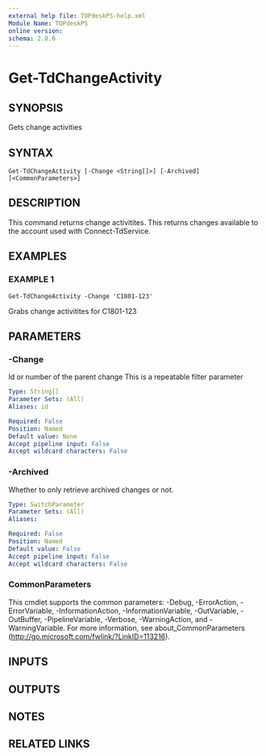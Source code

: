 ```yaml
---
external help file: TOPdeskPS-help.xml
Module Name: TOPdeskPS
online version:
schema: 2.0.0
---
```


# Get-TdChangeActivity

## SYNOPSIS
Gets change activities

## SYNTAX

```
Get-TdChangeActivity [-Change <String[]>] [-Archived] [<CommonParameters>]
```

## DESCRIPTION
This command returns change activitites.
This returns changes available to the account used with Connect-TdService.

## EXAMPLES

### EXAMPLE 1
```
Get-TdChangeActivity -Change 'C1801-123'
```

Grabs change activitites for C1801-123

## PARAMETERS

### -Change
Id or number of the parent change
This is a repeatable filter parameter

```yaml
Type: String[]
Parameter Sets: (All)
Aliases: id

Required: False
Position: Named
Default value: None
Accept pipeline input: False
Accept wildcard characters: False
```

### -Archived
Whether to only retrieve archived changes or not.

```yaml
Type: SwitchParameter
Parameter Sets: (All)
Aliases:

Required: False
Position: Named
Default value: False
Accept pipeline input: False
Accept wildcard characters: False
```

### CommonParameters
This cmdlet supports the common parameters: -Debug, -ErrorAction, -ErrorVariable, -InformationAction, -InformationVariable, -OutVariable, -OutBuffer, -PipelineVariable, -Verbose, -WarningAction, and -WarningVariable.
For more information, see about_CommonParameters (http://go.microsoft.com/fwlink/?LinkID=113216).

## INPUTS

## OUTPUTS

## NOTES

## RELATED LINKS
